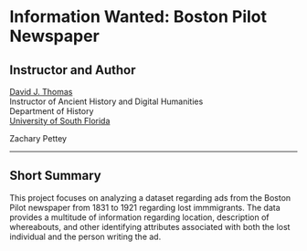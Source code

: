 # Information Wanted: Boston Pilot Newspaper

## Instructor and Author

[David J. Thomas](mailto:dave.a.base@gmail.com)<br />
Instructor of Ancient History and Digital Humanities<br />
Department of History<br />
[University of South Florida](https://github.com/usf-portal)

Zachary Pettey

---

## Short Summary

This project focuses on analyzing a dataset regarding ads from the Boston Pilot newspaper from 1831 to 1921 regarding lost immmigrants. The data provides a multitude of information regarding location, description of whereabouts, and other identifying attributes associated with both the lost individual and the person writing the ad. 
